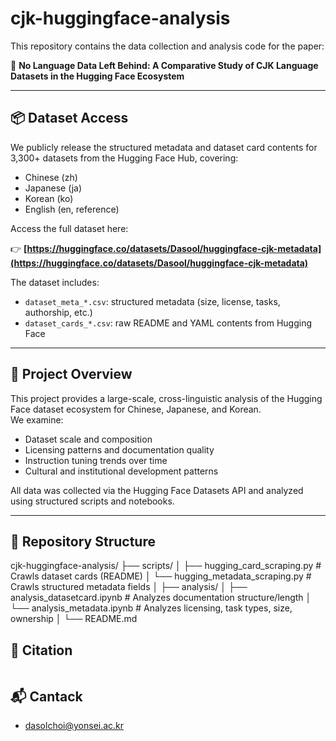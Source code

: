 # cjk-huggingface-analysis


This repository contains the data collection and analysis code for the paper:

📄 **No Language Data Left Behind: A Comparative Study of CJK Language Datasets in the Hugging Face Ecosystem**  

---

## 📦 Dataset Access

We publicly release the structured metadata and dataset card contents for 3,300+ datasets from the Hugging Face Hub, covering:

- Chinese (zh)
- Japanese (ja)
- Korean (ko)
- English (en, reference)

Access the full dataset here:

👉 **[https://huggingface.co/datasets/Dasool/huggingface-cjk-metadata](https://huggingface.co/datasets/Dasool/huggingface-cjk-metadata)**

The dataset includes:
- `dataset_meta_*.csv`: structured metadata (size, license, tasks, authorship, etc.)
- `dataset_cards_*.csv`: raw README and YAML contents from Hugging Face

---

## 🧭 Project Overview

This project provides a large-scale, cross-linguistic analysis of the Hugging Face dataset ecosystem for Chinese, Japanese, and Korean.  
We examine:

- Dataset scale and composition  
- Licensing patterns and documentation quality  
- Instruction tuning trends over time  
- Cultural and institutional development patterns

All data was collected via the Hugging Face Datasets API and analyzed using structured scripts and notebooks.

---

## 📁 Repository Structure

cjk-huggingface-analysis/
├── scripts/
│ ├── hugging_card_scraping.py # Crawls dataset cards (README)
│ └── hugging_metadata_scraping.py # Crawls structured metadata fields
│
├── analysis/
│ ├── analysis_datasetcard.ipynb # Analyzes documentation structure/length
│ └── analysis_metadata.ipynb # Analyzes licensing, task types, size, ownership
│ 
└── README.md 

## 📝 Citation
```bibtex
```

## 📬 Cantack
- dasolchoi@yonsei.ac.kr
